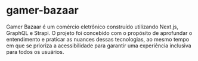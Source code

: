 # gamer-bazaar
Gamer Bazaar é um comércio eletrônico construído utilizando Next.js, GraphQL e Strapi. O projeto foi concebido com o propósito de aprofundar o entendimento e praticar as nuances dessas tecnologias, ao mesmo tempo em que se prioriza a acessibilidade para garantir uma experiência inclusiva para todos os usuários.
